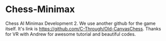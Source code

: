 # Chess-Minimax
Chess AI Minimax Development 2.
We use another github for the game itself. 
It's link is https://github.com/C-Through/Old-CanvasChess.
Thanks for VR with Andrew for awesome tutorial and beautiful codes.
